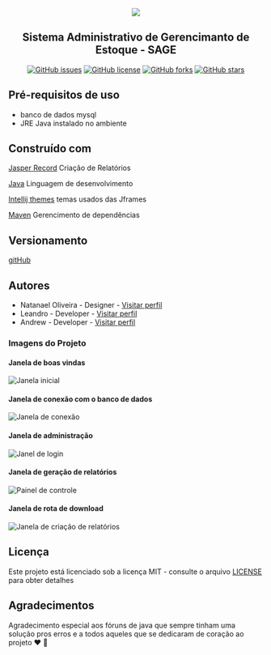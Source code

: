  <p align="center">
  <img src="https://github.com/Natanael-Oliveira-br/project_SAGE/blob/master/identidade_visual/logo-200.png"><br>
</p>
<h2 align="center">Sistema Administrativo de Gerencimanto de Estoque - SAGE</h2>

<p align="center">
<a href="https://github.com/Natanael-Oliveira-br/project_SAGE/issues"><img alt="GitHub issues" src="https://img.shields.io/github/issues/Natanael-Oliveira-br/project_SAGE"></a>
<a href="https://github.com/Natanael-Oliveira-br/project_SAGE/blob/master/LICENSE"><img alt="GitHub license" src="https://img.shields.io/github/license/Natanael-Oliveira-br/project_SAGE"></a>
<a href="https://github.com/Natanael-Oliveira-br/project_SAGE/network"><img alt="GitHub forks" src="https://img.shields.io/github/forks/Natanael-Oliveira-br/project_SAGE"></a>
<a href="https://github.com/Natanael-Oliveira-br/project_SAGE/stargazers"><img alt="GitHub stars" src="https://img.shields.io/github/stars/Natanael-Oliveira-br/project_SAGE"></a>
</p>

## Pré-requisitos de uso

- banco de dados mysql
- JRE Java instalado no ambiente


## Construído com

[Jasper Record]() Criação de Relatórios

[Java]() Linguagem de desenvolvimento

[Intellij themes]() temas usados das Jframes

[Maven]() Gerencimento de dependências


## Versionamento

[gitHub]() 


## Autores

* Natanael Oliveira - Designer - [Visitar perfil](https://github.com/Natanael-Oliveira-br) 
* Leandro - Developer - [Visitar perfil](https://github.com/Leandro0101) 
* Andrew - Developer - [Visitar perfil](https://github.com/Andrew-2609)

### Imagens do Projeto
#### Janela de boas vindas
![Janela inicial](https://github.com/Natanael-Oliveira-br/project_SAGE/blob/master/identidade_visual/janela1.png)

#### Janela de conexão com o banco de dados
![Janela de conexão](https://github.com/Natanael-Oliveira-br/project_SAGE/blob/master/identidade_visual/janela2.png)

#### Janela de administração
![Janel de login](https://github.com/Natanael-Oliveira-br/project_SAGE/blob/master/identidade_visual/janela3.png)

#### Janela de geração de relatórios
![Painel de controle](https://github.com/Natanael-Oliveira-br/project_SAGE/blob/master/identidade_visual/janela4.png)

#### Janela de rota de download
![Janela de criação de relatórios](https://github.com/Natanael-Oliveira-br/project_SAGE/blob/master/identidade_visual/janela5.png)


## Licença

Este projeto está licenciado sob a licença MIT - consulte o arquivo [LICENSE](https://github.com/Natanael-Oliveira-br/project_SAGE/blob/master/LICENSE) para obter detalhes


## Agradecimentos

Agradecimento especial aos fóruns de java que sempre tinham uma solução pros erros e a todos aqueles que se dedicaram de coração ao projeto :heart: :facepunch:
